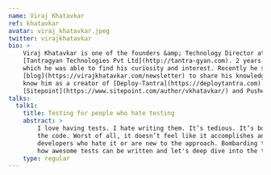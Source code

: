 ```yaml
---
name: Viraj Khatavkar
ref: khatavkar
avatar: viraj_khatavkar.jpeg
twitter: virajkhatavkar
bio: >
    Viraj Khatavkar is one of the founders &amp; Technology Director at
    [Tantragyan Technologies Pvt Ltd](http://tantra-gyan.com). 2 years ago he had to unwillingly manage his servers in
    which he was able to find his curiosity and interest. Recently he started his
    [blog](https://virajkhatavkar.com/newsletter) to share his knowledge on Server Management for developers. You might
    know him as a creator of [Deploy-Tantra](https://deploytantra.com). In his free time, he writes for
    [Sitepoint](https://www.sitepoint.com/author/vkhatavkar/) and Pusher.
talks:
  talk1:
    title: Testing for people who hate testing
    abstract: >
        I love having tests. I hate writing them. It’s tedious. It’s boring. It’s hard, sometimes harder than writing
        the code. Worst of all, it doesn’t feel like it accomplishes anything. You cannot sell writing tests to
        developers who hate it or are new to the approach. Bombarding testing jargon is not gonna help. Let me show you
        how awesome tests can be written and let's deep dive into the testing approach step by step.
    type: regular
---
```

